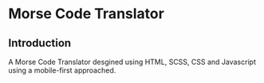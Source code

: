 # Morse Code Translator

## Introduction
A Morse Code Translator desgined using HTML, SCSS, CSS and Javascript using a mobile-first approached.

